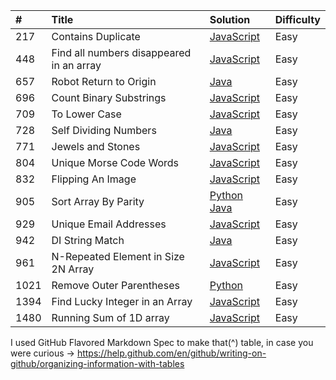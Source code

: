 |#  |Title                                   |Solution  |Difficulty|
|:--|:---------------------------------------|:---------|:---------|
|217|Contains Duplicate                      |[JavaScript](https://github.com/nimpod/leetcode/blob/master/algorithms/contains-duplicate/index.js)|Easy      |
|448|Find all numbers disappeared in an array|[JavaScript](https://github.com/nimpod/leetcode/blob/master/algorithms/find-all-numbers-disappeared-in-an-array/index.js)|Easy      |
|657|Robot Return to Origin                  |[Java](https://github.com/nimpod/leetcode/blob/master/algorithms/robot-returns-to-origin/Main.java)|Easy      |
|696|Count Binary Substrings                 |[JavaScript](https://github.com/nimpod/leetcode/blob/master/algorithms/count-binary-substrings/index.js)|Easy      |
|709|To Lower Case                           |[JavaScript](https://github.com/nimpod/leetcode/tree/master/algorithms/to-lower-case/index.js)                      |Easy      |
|728|Self Dividing Numbers                   |[Java](https://github.com/nimpod/leetcode/blob/master/algorithms/self-dividing-numbers/Main.java)|Easy      |
|771|Jewels and Stones                       |[JavaScript](https://github.com/nimpod/leetcode/blob/master/algorithms/jewels-and-stones/index.js)                  |Easy      |
|804|Unique Morse Code Words                 |[JavaScript](https://github.com/nimpod/leetcode/blob/master/algorithms/unique-morse-code-words/index.js)            |Easy      |
|832|Flipping An Image                       |[JavaScript](https://github.com/nimpod/leetcode/blob/master/algorithms/flipping-an-image/index.js)|Easy      |
|905|Sort Array By Parity                    |[Python](https://github.com/nimpod/leetcode/blob/master/algorithms/sort-array-by-parity/main.py)  [Java](https://github.com/nimpod/leetcode/blob/master/algorithms/sort-array-by-parity/Main.java)|Easy      |
|929|Unique Email Addresses                  |[JavaScript](https://github.com/nimpod/leetcode/blob/master/algorithms/unique-email-addresses/index.js)             |Easy      |
|942|DI String Match                         |[Java](https://github.com/nimpod/leetcode/blob/master/algorithms/di-string-match/Main.java)|Easy      |
|961|N-Repeated Element in Size 2N Array     |[JavaScript](https://github.com/nimpod/leetcode/blob/master/algorithms/N-repeated-element-in-size-2N-array/index.js)|Easy      |
|1021|Remove Outer Parentheses               |[Python](https://github.com/nimpod/leetcode/blob/master/algorithms/remove-outermost-parentheses/main.py)|Easy      |
|1394|Find Lucky Integer in an Array         |[JavaScript](https://github.com/nimpod/leetcode/blob/master/algorithms/find-lucky-integer-in-an-array/index.js)|Easy      |
|1480|Running Sum of 1D array                |[JavaScript](https://github.com/nimpod/leetcode/blob/master/algorithms/running-sum/index.js)|Easy         |

I used GitHub Flavored Markdown Spec to make that(^) table, in case you were curious -> https://help.github.com/en/github/writing-on-github/organizing-information-with-tables